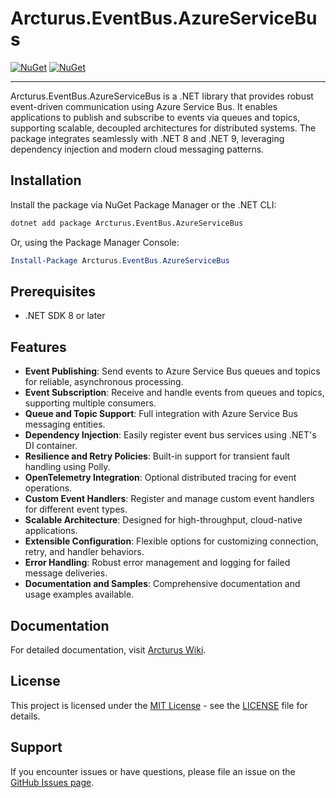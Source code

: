 # Arcturus.EventBus.AzureServiceBus

[![NuGet](https://img.shields.io/nuget/dt/Arcturus.EventBus.AzureServiceBus.svg)](https://www.nuget.org/packages/Arcturus.EventBus.AzureServiceBus) 
[![NuGet](https://img.shields.io/nuget/vpre/Arcturus.EventBus.AzureServiceBus.svg)](https://www.nuget.org/packages/Arcturus.EventBus.AzureServiceBus)

---

Arcturus.EventBus.AzureServiceBus is a .NET library that provides robust event-driven communication using Azure Service Bus. It enables applications to publish and subscribe to events via queues and topics, supporting scalable, decoupled architectures for distributed systems. The package integrates seamlessly with .NET 8 and .NET 9, leveraging dependency injection and modern cloud messaging patterns.

## Installation

Install the package via NuGet Package Manager or the .NET CLI:

```bash
dotnet add package Arcturus.EventBus.AzureServiceBus
```

Or, using the Package Manager Console:

```powershell
Install-Package Arcturus.EventBus.AzureServiceBus
```

## Prerequisites

- .NET SDK 8 or later

## Features

- **Event Publishing**: Send events to Azure Service Bus queues and topics for reliable, asynchronous processing.
- **Event Subscription**: Receive and handle events from queues and topics, supporting multiple consumers.
- **Queue and Topic Support**: Full integration with Azure Service Bus messaging entities.
- **Dependency Injection**: Easily register event bus services using .NET's DI container.
- **Resilience and Retry Policies**: Built-in support for transient fault handling using Polly.
- **OpenTelemetry Integration**: Optional distributed tracing for event operations.
- **Custom Event Handlers**: Register and manage custom event handlers for different event types.
- **Scalable Architecture**: Designed for high-throughput, cloud-native applications.
- **Extensible Configuration**: Flexible options for customizing connection, retry, and handler behaviors.
- **Error Handling**: Robust error management and logging for failed message deliveries.
- **Documentation and Samples**: Comprehensive documentation and usage examples available.

## Documentation

For detailed documentation, visit [Arcturus Wiki](https://github.com/cloudfy/Arcturus/wiki).

## License

This project is licensed under the [MIT License](LICENSE) - see the [LICENSE](LICENSE) file for details.

## Support

If you encounter issues or have questions, please file an issue on the [GitHub Issues page](https://github.com/cloudfy/Arcturus/issues).

